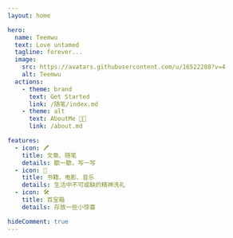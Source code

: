 ```yaml
---
layout: home

hero:
  name: Teemwu
  text: Love untamed
  tagline: forever...
  image:
    src: https://avatars.githubusercontent.com/u/16522288?v=4
    alt: Teemwu
  actions:
    - theme: brand
      text: Get Started
      link: /随笔/index.md
    - theme: alt
      text: AboutMe 👨‍💻
      link: /about.md

features:
  - icon: 🖊️
    title: 文章、随笔
    details: 歇一歇，写一写
  - icon: 📖 
    title: 书籍、电影、音乐
    details: 生活中不可或缺的精神洗礼
  - icon: 🛠️
    title: 百宝箱
    details: 存放一些小惊喜

hideComment: true
---
```


